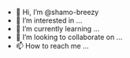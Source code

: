 - 👋 Hi, I’m @shamo-breezy
- 👀 I’m interested in ...
- 🌱 I’m currently learning ...
- 💞️ I’m looking to collaborate on ...
- 📫 How to reach me ...

<!---
shamo-breezy/shamo-breezy is a ✨ special ✨ repository because its `README.md` (this file) appears on your GitHub profile.
You can click the Preview link to take a look at your changes.
--->
